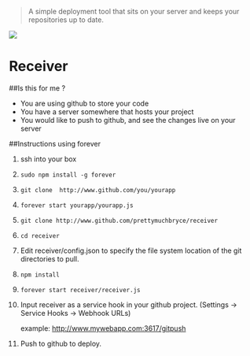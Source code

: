 > A simple deployment tool that sits on your server and keeps your repositories up to date.


![](http://i.imgur.com/3D1ou4b.jpg)

# Receiver

##Is this for me ?
- You are using github to store your code
- You have a server somewhere that hosts your project
- You would like to push to github, and see the changes live on your server

##Instructions using forever

1. ssh into your box

2. `sudo npm install -g forever`

3. `git clone  http://www.github.com/you/yourapp`

4. `forever start yourapp/yourapp.js`

5. `git clone http://www.github.com/prettymuchbryce/receiver`

6. `cd receiver`

7. Edit receiver/config.json to specify the file system location of the git directories to pull.

8. `npm install`

9. `forever start receiver/receiver.js`

10. Input receiver as a service hook in your github project. (Settings -> Service Hooks -> Webhook URLs)

	example: http://www.mywebapp.com:3617/gitpush


11. Push to github to deploy.
